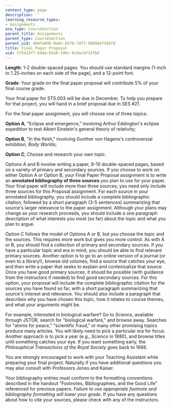 ```yaml
---
content_type: page
description: ''
learning_resource_types:
- Assignments
ocw_type: CourseSection
parent_title: Assignments
parent_type: CourseSection
parent_uid: 4d4fa090-0e8c-6570-7df7-5b09def3d5f9
title: Final Paper Proposal
uid: 575412ff-b44a-65a6-fd6c-0c8acbf32fbd
---
```


**Length**: 1-2 double-spaced pages. You should use standard margins (1-inch to 1.25-inches on each side of the page), and a 12-point font.

**Grade**: Your grade on the final paper proposal will contribute 5% of your final course grade.

Your final paper for STS.003 will be due in December. To help you prepare for that project, you will hand in a brief proposal due in SES #21.

For the final paper assignment, you will choose one of three topics:

**Option A**, "Eclipse and emergence," involving Arthur Eddington's eclipse expedition to test Albert Einstein's general theory of relativity;

**Option B**, "In the flesh," involving Gunther von Hagens's controversial exhibition, _Body Worlds_;

**Option C**, Choose and research your own topic.

Options A and B involve writing a paper, 8-10 double-spaced pages, based on a variety of primary and secondary sources. If you choose to work on either Option A or Option B, your Final Paper Proposal assignment is to write an **annotated bibliography of three sources** you plan to use for your paper. Your final paper will include more than three sources; you need only include three sources for this Proposal assignment. For each source in your annotated bibliography, you should include a complete bibliographic citation, followed by a short paragraph (3-5 sentences) summarizing that source's larger relevance to the paper assignment. Although your plans may change as your research proceeds, you should include a one paragraph description of what interests you most (so far) about the topic and what you plan to argue.

Option C follows the model of Options A or B, but you choose the topic and the sources. This requires more work but gives you more control. As with A or B, you should find a collection of primary and secondary sources. If you have a particular topic and era in mind, you should be able to find relevant primary sources. Another option is to go to an online version of a journal (or even to a library!), browse old volumes, find a source that catches your eye, and then write a paper that seeks to explain and contextualize that source. Once you have good primary sources, it should be possible (with guidance from the instructors if needed) to find good secondary sources. For this option, your proposal will include the complete bibliographic citation for the sources you have found so far, with a short paragraph summarizing that source's interest and relevance. You should also include a paragraph that describes why you have chosen this topic, how it relates to course themes, and what your arguments might be.

For example, interested in biological warfare? Go to _Science_, available through JSTOR, search for "biological warfare," and browse away. Searches for "atoms for peace," "scientific fraud," or many other promising topics produce many articles. You will likely need to pick a particular era for focus. Another approach is to pick a year (e.g., _Science_ in 1880), and browse titles until something catches your eye. If you want something early, the _Philosophical Transactions of the Royal Society_ goes back to 1666.

You are strongly encouraged to work with your Teaching Assistant while preparing your final project. Naturally if you have additional questions you may also consult with Professors Jones and Kaiser.

Your bibliography entries must conform to the formatting conventions described in the handout "Footnotes, Bibliographies, and the Good Life" referenced for previous papers. _Failure to use appropriate footnote and bibliography formatting will lower your grade_. If you have any questions about how to cite your sources, please check with any of the instructors.